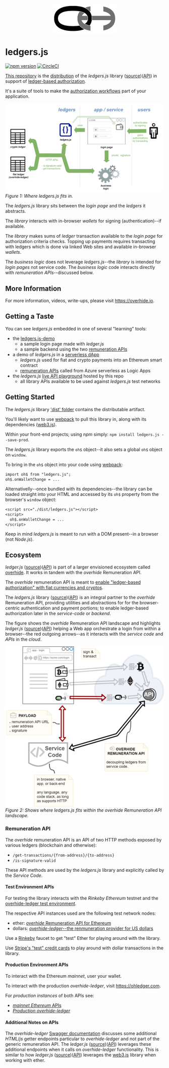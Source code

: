 <p align="center"><a href="https://github.com/overhide"><img src="./.github/logo.png" width="200px"/></a></p>

# ledgers.js

[![npm version](https://badge.fury.io/js/ledgers.js.svg)](https://badge.fury.io/js/ledgers.js)
[![CircleCI](https://circleci.com/gh/overhide/ledgers.js.svg?style=svg)](https://circleci.com/gh/overhide/ledgers.js)

[This repository](https://github.com/overhide/ledgers.js) is the [distribution](https://www.npmjs.com/package/ledgers.js) of the *ledgers.js* library ([source](https://github.com/overhide/ledgers.js/blob/master/src/ledgers.js))([API](https://overhide.github.io/ledgers.js/ledgers.js-rendered-docs/index.html)) in support of [ledger-based authorization](https://github.com/overhide/ledgers.js/blob/master/why/why.md).

It's a suite of tools to make the [authorization workflows](https://github.com/overhide/ledgers.js/blob/master/why/why.md) part of your application.

![](.github/ledgers.png)
*Figure 1: Where ledgers.js fits in.*

The *ledgers.js* library sits between the *login page* and the *ledgers* it abstracts.

The *library* interacts with in-browser *wallets* for signing (authentication)--if available.

The *library* makes sums  of *ledger* transaction available to the *login page* for authorization criteria checks.  Topping up payments requires transacting with ledgers which is done via linked Web sites and available in-browser *wallets*.

The *business logic* does not leverage *ledgers.js*--the *library* is intended for *login pages* not service code.  The *business logic* code interacts directly with *remuneration APIs*--discussed below.

## More Information

For more information, videos, write-ups, please visit https://overhide.io.

## Getting a Taste

You can see *ledgers.js* embedded in one of several "learning" tools:

* the [ledgers.js-demo](https://github.com/overhide/ledgers.js-demo)
    * a sample login page made with *ledger.js*
    * a sample backend using the two [remuneration APIs](https://github.com/overhide/ledgers.js#remuneration-api)
* a demo of *ledgers.js* in a [serverless dApp](https://github.com/overhide/ledgers.js-demo-serverless-dapp)
    * *ledgers.js* used for fiat and crypto payments into an Ethereum smart contract
    * [remuneration APIs](https://github.com/overhide/ledgers.js#remuneration-api) called from Azure serverless as Logic Apps
* the *ledgers.js* [live API playground](https://overhide.github.io/ledgers.js/play/) hosted by this repo
    * all library APIs available to be used against *ledgers.js* test networks

## Getting Started

The *ledgers.js* library ['dist' folder](https://github.com/overhide/ledgers.js/blob/master/dist) contains the distributable artifact.

You'll likely want to use [webpack](https://webpack.js.org/) to pull this library in, along with its dependencies ([web3.js](https://github.com/ethereum/web3.js/)).

Within your front-end projects; using *npm* simply:  `npm install ledgers.js --save-prod`.

The *ledgers.js* library exports the `oh$` object--it also sets a global `oh$` object on `window`.

To bring in the `oh$` object into your code using [webpack](https://webpack.js.org/):

```
import oh$ from "ledgers.js";
oh$.onWalletChange = ...
```

Alternativelly--once bundled with its dependencies--the library can be loaded straight into your HTML and accessed by its `oh$` property from the browser's `window` object:

```
<script src="./dist/ledgers.js"></script>
<script>
  oh$.onWalletChange = ...
</script>
```

Keep in mind *ledgers.js* is meant to run with a DOM present--in a browser (not *Node.js*).

## Ecosystem

*ledger.js* ([source](https://github.com/overhide/ledgers.js/blob/master/src/ledgers.js))([API](https://overhide.github.io/ledgers.js/ledgers.js-rendered-docs/index.html)) is part of a larger envisioned ecosystem called [overhide](https://overhide.io).  It works in tandem with the *overhide* Remuneration API.

The *overhide* remuneration API is meant to [enable "ledger-based authorization" with fiat currencies and cryptos](https://github.com/overhide/ledgers.js/blob/master/why/why.md).

The *ledgers.js* library ([source](https://github.com/overhide/ledgers.js/blob/master/src/ledgers.js))([API](https://overhide.github.io/ledgers.js/ledgers.js-rendered-docs/index.html)) is an integral partner to the *overhide* Remuneration API, providing utilities and abstractions for for the browser-centric authentication and payment portions; to enable ledger-based authorization later in the *service-code* or *backend*.

The figure shows the *overhide* Remuneration API landscape and highlights *ledger.js* ([source](https://github.com/overhide/ledgers.js/blob/master/src/ledgers.js))([API](https://overhide.github.io/ledgers.js/ledgers.js-rendered-docs/index.html)) helping a Web app orchestrate a login from within a browser--the red outgoing arrows--as it interacts with the *service code* and *APIs* in the *cloud*.

![](.github/overview-demo.png)
*Figure 2: Shows where ledgers.js fits within the overhide Remuneration API landscape.*

### Remuneration API

The *overhide* remuneration API is an API of two HTTP methods exposed by various ledgers (blockchain and otherwise):

* `/get-transactions/{from-address}/{to-address}`
* `/is-signature-valid`

These API methods are used by the *ledgers.js* library and explicitly called by the *Service Code*.

#### Test Environment APIs

For testing the library interacts with the *Rinkeby* *Ethereum* testnet and the [overhide-ledger test environment](https://test.ohledger.com).   

The respective API instances used are the following test network nodes:

* ether:  [*overhide* Remuneration API for Ethereum](https://rinkeby.ethereum.overhide.io/swagger.html) 
* dollars:  [*overhide-ledger*--the renmuneration provider for US dollars](https://test.ohledger.com/swagger.html)

Use a [Rinkeby](https://faucet.rinkeby.io/) faucet to get "test" Ether for playing around with the library.

Use [Stripe's "test" credit cards](https://stripe.com/docs/testing#cards) to play around with dollar transactions in the library.

#### Production Environment APIs

To interact with the Ethereum *mainnet*, user your wallet.

To interact with the production *overhide-ledger*, visit https://ohledger.com.

For *production instances* of both APIs see:

* [*mainnet* *Ethereum* APIs](https://ethereum.overhide.io/swagger.html)
* [*Production* *overhide-ledger*](https://ohledger.com/swagger.html)

#### Additional Notes on APIs

The *overhide-ledger* [Swagger documentation](https://test.ohledger.com/swagger.html) discusses some additional *HTML*/*js* getter endpoints particular to *overhide-ledger* and not part of the generic remuneration API.  The *ledger.js* ([source](https://github.com/overhide/ledgers.js/blob/master/src/ledgers.js))([API](https://overhide.github.io/ledgers.js/ledgers.js-rendered-docs/index.html))  leverages these additional endpoints when it calls on *overhide-ledger* functionality.  This is similar to how *ledger.js* ([source](https://github.com/overhide/ledgers.js/blob/master/src/ledgers.js))([API](https://overhide.github.io/ledgers.js/ledgers.js-rendered-docs/index.html)) leverages the [web3.js](https://github.com/ethereum/web3.js/) library when working with ether.
